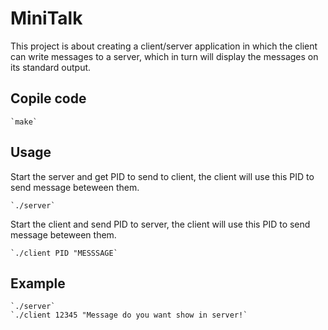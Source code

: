 # MiniTalk


This project is about creating a client/server application in which the client can write messages to a server,
which in turn will display the messages on its standard output.

## Copile code

    `make`

## Usage

Start the server and get PID to send to client, the client will use this PID to send message beteween them.

    `./server`

Start the client and send PID to server, the client will use this PID to send message beteween them.

    `./client PID "MESSSAGE`


## Example

    `./server`
    `./client 12345 "Message do you want show in server!`